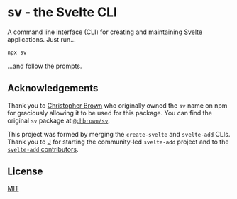 # sv - the Svelte CLI

A command line interface (CLI) for creating and maintaining [Svelte](https://svelte.dev) applications. Just run...

```bash
npx sv
```

...and follow the prompts.

## Acknowledgements

Thank you to [Christopher Brown](https://github.com/chbrown) who originally owned the `sv` name on npm for graciously allowing it to be used for this package. You can find the original `sv` package at [`@chbrown/sv`](https://www.npmjs.com/package/@chbrown/sv).

This project was formed by merging the `create-svelte` and `svelte-add` CLIs. Thank you to [J](https://github.com/babichjacob) for starting the community-led `svelte-add` project and to the [`svelte-add` contributors](https://github.com/svelte-add/svelte-add/graphs/contributors).

## License

[MIT](../../LICENSE)

